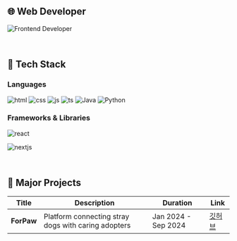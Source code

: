 ## 🌐 Web Developer
![Frontend Developer](https://img.shields.io/badge/Frontend%20Developer-%231E90FF?style=for-the-badge&logo=react&logoColor=white)

<br>

## 🚀 Tech Stack

### Languages
![html](https://img.shields.io/badge/HTML-239120?style=for-the-badge&logo=html5&logoColor=white)
![css](https://img.shields.io/badge/CSS-1572B6?style=for-the-badge&logo=css3&logoColor=white)
![js](https://img.shields.io/badge/JavaScript-F7DF1E?style=for-the-badge&logo=JavaScript&logoColor=white)
![ts](https://img.shields.io/badge/TypeScript-007ACC?style=for-the-badge&logo=typescript&logoColor=white)
![Java](https://img.shields.io/badge/java-%23ED8B00.svg?style=for-the-badge&logo=openjdk&logoColor=white)
![Python](https://img.shields.io/badge/python-3670A0?style=for-the-badge&logo=python&logoColor=ffdd54)

### Frameworks & Libraries
![react](https://img.shields.io/badge/React-20232A?style=for-the-badge&logo=react&logoColor=61DAFB)
<!-- ![tailwind](https://img.shields.io/badge/Tailwind_CSS-38B2AC?style=for-the-badge&logo=tailwind-css&logoColor=white) -->
![nextjs](https://img.shields.io/badge/Next.js-000?logo=nextdotjs&logoColor=fff&style=for-the-badge)

<br>

## 📝 Major Projects
| Title | Description | Duration | Link |
|---|---|---|---|
| **ForPaw** | Platform connecting stray dogs with caring adopters | Jan 2024 - Sep 2024 | <a href="https://github.com/PickyPeople/ForPaw_FE-public-" title="깃허브">깃허브</a> |
<br>


<!--
  ## 📊 Github Analytics
  ![](http://github-profile-summary-cards.vercel.app/api/cards/profile-details?username=PickyPeople&theme=default)
  ![](http://github-profile-summary-cards.vercel.app/api/cards/repos-per-language?username=PickyPeople&theme=default)
  ![](http://github-profile-summary-cards.vercel.app/api/cards/most-commit-language?username=PickyPeople&theme=default)
  ![](http://github-profile-summary-cards.vercel.app/api/cards/stats?username=PickyPeople&theme=default)
  ![](http://github-profile-summary-cards.vercel.app/api/cards/productive-time?username=PickyPeople&theme=default&utcOffset=8)
-->


